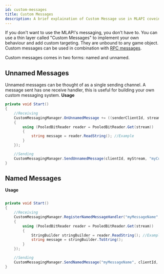 ```yaml
---
id: custom-messages
title: Custom Messages 
description: A brief explaination of Custom Message use in MLAPI coveing Named and Unnames messages.
---
```


If you don't want to use the MLAPI's messaging, you don't have to. You can use a thin layer called "Custom Messages" to implement your own behaviour and add custom targeting. They are unbound to any game object. Custom messages can be used in combination with [RPC messages](about-rpc.md). 

Custom messages comes in two forms: named and unnamed.

## Unnamed Messages
 Unnamed messages can be thought of as a single sending channel. A message sent has one receive handler, this is useful for building your own custom messaging system. 
**Usage**

```csharp
private void Start()
{
    //Receiving
    CustomMessagingManager.OnUnnamedMessage += ((senderClientId, stream) =>
    {
        using (PooledBitReader reader = PooledBitReader.Get(stream))
        {
            string message = reader.ReadString(); //Example
        }
    });

    //Sending
    CustomMessagingManager.SendUnnamedMessage(clientId, myStream, "myCustomChannel"); //Channel is optional.
}

```
## Named Messages

**Usage**

```csharp

private void Start()
{
    //Receiving
    CustomMessagingManager.RegisterNamedMessageHandler("myMessageName", (senderClientId, stream) =>
    {
        using (PooledBitReader reader = PooledBitReader.Get(stream))
        {
            StringBuilder stringBuilder = reader.ReadString(); //Example
            string message = stringBuilder.ToString();
        }
    });

    //Sending
    CustomMessagingManager.SendNamedMessage("myMessageName", clientId, myStream, "myCustomChannel"); //Channel is optional.
}
```
